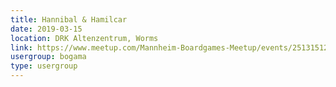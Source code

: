 ```yaml
---
title: Hannibal & Hamilcar 
date: 2019-03-15
location: DRK Altenzentrum, Worms
link: https://www.meetup.com/Mannheim-Boardgames-Meetup/events/251315129/
usergroup: bogama
type: usergroup
---
```

